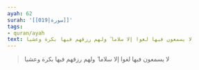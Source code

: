 ```yaml
---
ayah: 62
surah: '[[019|سورة]]'
tags:
- quran/ayah
text: لا يسمعون فيها لغوا إلا سلاما ۖ ولهم رزقهم فيها بكرة وعشيا
---
```

> لا يسمعون فيها لغوا إلا سلاما ۖ ولهم رزقهم فيها بكرة وعشيا
